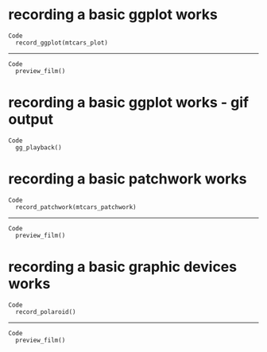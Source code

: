 # recording a basic ggplot works

    Code
      record_ggplot(mtcars_plot)

---

    Code
      preview_film()

# recording a basic ggplot works - gif output

    Code
      gg_playback()

# recording a basic patchwork works

    Code
      record_patchwork(mtcars_patchwork)

---

    Code
      preview_film()

# recording a basic graphic devices works

    Code
      record_polaroid()

---

    Code
      preview_film()

